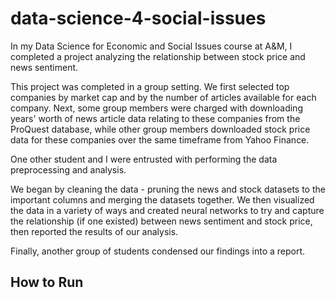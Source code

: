 # data-science-4-social-issues
In my Data Science for Economic and Social Issues course at A&amp;M, I completed a project analyzing the relationship between stock price and news sentiment. 

This project was completed in a group setting. We first selected top companies by market cap and by the number of articles available for each company. Next, some group members were charged with downloading years' worth of news article data relating to these companies from the ProQuest database, while other group members downloaded stock price data for these companies over the same timeframe from Yahoo Finance. 

One other student and I were entrusted with performing the data preprocessing and analysis. 

We began by cleaning the data - pruning the news and stock datasets to the important columns and merging the datasets together. We then visualized the data in a variety of ways and created neural networks to try and capture the relationship (if one existed) between news sentiment and stock price, then reported the results of our analysis.

Finally, another group of students condensed our findings into a report.

## How to Run